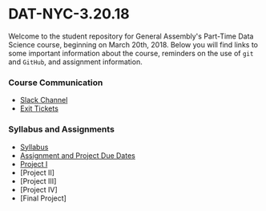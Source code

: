 # DAT-NYC-3.20.18

Welcome to the student repository for General Assembly's Part-Time Data Science course, beginning on March 20th, 2018.  Below you will find links to some important information about the course, reminders on the use of `git` and `GitHub`, and assignment information.

### Course Communication

* [Slack Channel]('https://ganyceveningcourses.slack.com/messages/G9PF61F6J/')
* [Exit Tickets]('https://docs.google.com/forms/d/e/1FAIpQLSc9h0K_uAhreVJ7NUM-Fbxsim6ZysE-larHnDg3REyq22s51A/viewform?entry.700192612&entry.282626698&entry.1313674582=DAT+3.20&entry.166492239&entry.1647839140&entry.1062604986')

### Syllabus and Assignments

* [Syllabus]('projects/ds-syllabus.pdf')
* [Assignment and Project Due Dates]('projects/DS-project-due-dates.pdf')
* [Project I]('unit-projects/project-1/README.md') 
* [Project II]
* [Project III]
* [Project IV]
* [Final Project]


